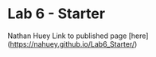 # Lab 6 - Starter
Nathan Huey
Link to published page [here] (https://nahuey.github.io/Lab6_Starter/)
